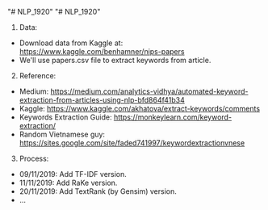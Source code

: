 "# NLP_1920" 
"# NLP_1920" 
1. Data:
- Download data from Kaggle at: https://www.kaggle.com/benhamner/nips-papers
- We'll use papers.csv file to extract keywords from article.

2. Reference:
- Medium: https://medium.com/analytics-vidhya/automated-keyword-extraction-from-articles-using-nlp-bfd864f41b34
- Kaggle: https://www.kaggle.com/akhatova/extract-keywords/comments
- Keywords Extraction Guide: https://monkeylearn.com/keyword-extraction/
- Random Vietnamese guy: https://sites.google.com/site/faded741997/keywordextractionvnese

3. Process:
- 09/11/2019: Add TF-IDF version.
- 11/11/2019: Add RaKe version.
- 20/11/2019: Add TextRank (by Gensim) version.
- ...
